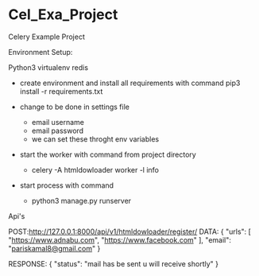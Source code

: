 # Cel_Exa_Project
Celery Example Project

Environment Setup:

Python3
virtualenv
redis

* create environment and install all requirements with command
pip3 install -r requirements.txt

* change to be done in settings file 
   - email username
   - email password
   - we can set these throght env variables
 
* start the worker with command from project directory
  - celery -A htmldowloader worker -l info
  
* start process with command 
  - python3 manage.py runserver
  
Api's

POST:http://127.0.0.1:8000/api/v1/htmldowloader/register/
DATA:
    {
    "urls": [
    "https://www.adnabu.com",
    "https://www.facebook.com"
    ],
    "email": "pariskamal8@gmail.com"
    }
    
RESPONSE:
  {
     "status": "mail has be sent u will receive shortly"
  }




